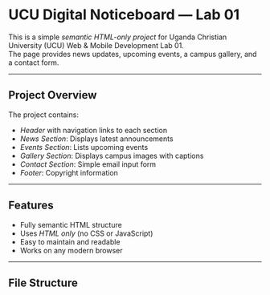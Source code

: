 # UCU Digital Noticeboard — Lab 01

This is a simple *semantic HTML-only project* for Uganda Christian University (UCU) Web & Mobile Development Lab 01.  
The page provides news updates, upcoming events, a campus gallery, and a contact form.

---

## Project Overview

The project contains:

- *Header* with navigation links to each section
- *News Section*: Displays latest announcements
- *Events Section*: Lists upcoming events
- *Gallery Section*: Displays campus images with captions
- *Contact Section*: Simple email input form
- *Footer*: Copyright information

---

## Features

- Fully semantic HTML structure
- Uses *HTML only* (no CSS or JavaScript)
- Easy to maintain and readable
- Works on any modern browser

---

## File Structure